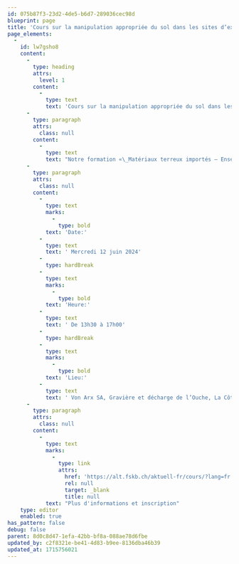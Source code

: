 ```yaml
---
id: 075b87f3-23d2-4de5-b6d7-289036cec98d
blueprint: page
title: 'Cours sur la manipulation appropriée du sol dans les sites d’extraction et les décharges'
page_elements:
  -
    id: lw7gsho8
    content:
      -
        type: heading
        attrs:
          level: 1
        content:
          -
            type: text
            text: 'Cours sur la manipulation appropriée du sol dans les sites d’extraction et les décharges'
      -
        type: paragraph
        attrs:
          class: null
        content:
          -
            type: text
            text: "Notre formation «\_Matériaux terreux importés – Ensemencement des remises en état » vous permettra de vous familiariser avec la manipulation appropriée du sol. Un cours destiné aux opérateurs, aux contremaîtres, aux machinistes, et à toute personne intéressée par cette approche essentielle afin d’atteindre les objectifs de remise en état dans les sites d’extraction et les décharges."
      -
        type: paragraph
        attrs:
          class: null
        content:
          -
            type: text
            marks:
              -
                type: bold
            text: 'Date:'
          -
            type: text
            text: ' Mercredi 12 juin 2024'
          -
            type: hardBreak
          -
            type: text
            marks:
              -
                type: bold
            text: 'Heure:'
          -
            type: text
            text: ' De 13h30 à 17h00'
          -
            type: hardBreak
          -
            type: text
            marks:
              -
                type: bold
            text: 'Lieu:'
          -
            type: text
            text: ' Von Arx SA, Gravière et décharge de l’Ouche, La Côte Aux Fées, 2115 Buttes (NE)'
      -
        type: paragraph
        attrs:
          class: null
        content:
          -
            type: text
            marks:
              -
                type: link
                attrs:
                  href: 'https://alt.fskb.ch/aktuell-fr/cours/?lang=fr'
                  rel: null
                  target: _blank
                  title: null
            text: "Plus d'informations et inscription"
    type: editor
    enabled: true
has_pattern: false
debug: false
parent: 8d0c8d47-1efa-42bb-bf8a-088ae78d6fbe
updated_by: c2f8321e-be41-4d83-b9ee-8136dba46b39
updated_at: 1715756021
---
```

